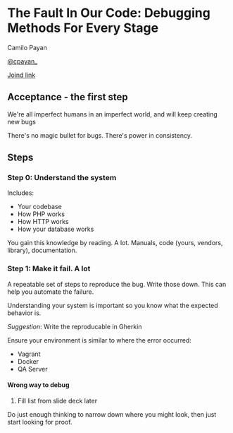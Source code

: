 # The Fault In Our Code: Debugging Methods For Every Stage

Camilo Payan

[@cpayan_](https://twitter.com/cpayan_)

[Joind link](https://joind.in/talk/96324)

## Acceptance - the first step

We're all imperfect humans in an imperfect world, and will keep creating new bugs

There's no magic bullet for bugs.  There's power in consistency.

## Steps

### Step 0: Understand the system

Includes:
* Your codebase
* How PHP works
* How HTTP works
* How your database works

You gain this knowledge by reading.  A lot.  Manuals, code (yours, vendors, library), documentation.

### Step 1: Make it fail.  A lot

A repeatable set of steps to reproduce the bug.  Write those down.  This can help you automate the failure.

Understanding your system is important so you know what the expected behavior is.

_Suggestion_: Write the reproducable in Gherkin

Ensure your environment is similar to where the error occurred:
* Vagrant
* Docker
* QA Server

#### Wrong way to debug
1. Fill list from slide deck later

Do just enough thinking to narrow down where you might look, then just start looking for proof.